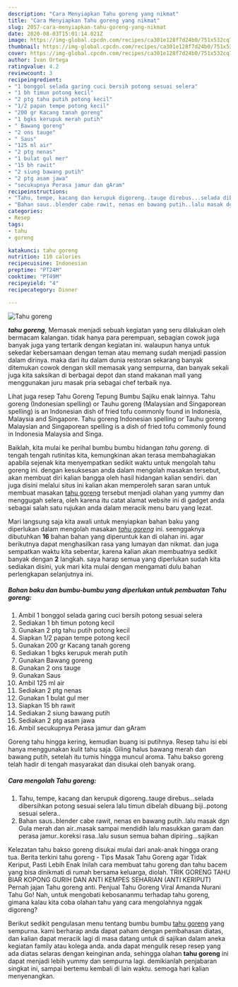 ```yaml
---
description: "Cara Menyiapkan Tahu goreng yang nikmat"
title: "Cara Menyiapkan Tahu goreng yang nikmat"
slug: 2057-cara-menyiapkan-tahu-goreng-yang-nikmat
date: 2020-08-03T15:01:14.021Z
image: https://img-global.cpcdn.com/recipes/ca301e128f7d24b0/751x532cq70/tahu-goreng-foto-resep-utama.jpg
thumbnail: https://img-global.cpcdn.com/recipes/ca301e128f7d24b0/751x532cq70/tahu-goreng-foto-resep-utama.jpg
cover: https://img-global.cpcdn.com/recipes/ca301e128f7d24b0/751x532cq70/tahu-goreng-foto-resep-utama.jpg
author: Ivan Ortega
ratingvalue: 4.2
reviewcount: 3
recipeingredient:
- "1 bonggol selada garing cuci bersih potong sesuai selera"
- "1 bh timun potong kecil"
- "2 ptg tahu putih potong kecil"
- "1/2 papan tempe potong kecil"
- "200 gr Kacang tanah goreng"
- "1 bgks kerupuk merah putih"
- " Bawang goreng"
- "2 ons tauge"
- " Saus"
- "125 ml air"
- "2 ptg nenas"
- "1 bulat gul mer"
- "15 bh rawit"
- "2 siung bawang putih"
- "2 ptg asam jawa"
- "secukupnya Perasa jamur dan gAram"
recipeinstructions:
- "Tahu, tempe, kacang dan kerupuk digoreng..tauge direbus...selada dibersihkan potong sesuai selera lalu timun dibelah dibuang biji..potong sesuai selera.."
- "Bahan saus..blender cabe rawit, nenas en bawang putih..lalu masak dgn Gula merah dan air..masak sampai mendidih lalu masukkan garam dan perasa jamur..koreksi rasa..lalu susun semua bahan dipiring...sajikan"
categories:
- Resep
tags:
- tahu
- goreng

katakunci: tahu goreng 
nutrition: 110 calories
recipecuisine: Indonesian
preptime: "PT24M"
cooktime: "PT49M"
recipeyield: "4"
recipecategory: Dinner

---
```



![Tahu goreng](https://img-global.cpcdn.com/recipes/ca301e128f7d24b0/751x532cq70/tahu-goreng-foto-resep-utama.jpg)

<b><i>tahu goreng</i></b>, Memasak menjadi sebuah kegiatan yang seru dilakukan oleh bermacam kalangan. tidak hanya para perempuan, sebagian cowok juga banyak juga yang tertarik dengan kegiatan ini. walaupun hanya untuk sekedar kebersamaan dengan teman atau memang sudah menjadi passion dalam dirinya. maka dari itu dalam dunia restoran sekarang banyak ditemukan cowok dengan skill memasak yang sempurna, dan banyak sekali juga kita saksikan di berbagai depot dan stand makanan mall yang menggunakan juru masak pria sebagai chef terbaik nya.

Lihat juga resep Tahu Goreng Tepung Bumbu Sajiku enak lainnya. Tahu goreng (Indonesian spelling) or Tauhu goreng (Malaysian and Singaporean spelling) is an Indonesian dish of fried tofu commonly found in Indonesia, Malaysia and Singapore. Tahu goreng Indonesian spelling or Tauhu goreng Malaysian and Singaporean spelling is a dish of fried tofu commonly found in Indonesia Malaysia and Singa.

Baiklah, kita mulai ke perihal bumbu bumbu hidangan <i>tahu goreng</i>. di tengah tengah rutinitas kita, kemungkinan akan terasa membahagiakan apabila sejenak kita menyempatkan sedikit waktu untuk mengolah tahu goreng ini. dengan kesuksesan anda dalam mengolah masakan tersebut, akan membuat diri kalian bangga oleh hasil hidangan kalian sendiri. dan juga disini melalui situs ini kalian akan memperoleh saran saran untuk membuat masakan <u>tahu goreng</u> tersebut menjadi olahan yang yummy dan menggugah selera, oleh karena itu catat alamat website ini di gadget anda sebagai salah satu rujukan anda dalam meracik menu baru yang lezat.


Mari langsung saja kita awali untuk menyiapkan bahan baku yang diperlukan dalam mengolah masakan <u><i>tahu goreng</i></u> ini. seenggaknya dibutuhkan <b>16</b> bahan bahan yang diperuntuk kan di olahan ini. agar berikutnya dapat menghasilkan rasa yang lumayan dan nikmat. dan juga sempatkan waktu kita sebentar, karena kalian akan membuatnya sedikit banyak dengan <b>2</b> langkah. saya harap semua yang diperlukan sudah kita sediakan disini, yuk mari kita mulai dengan mengamati dulu bahan perlengkapan selanjutnya ini.

<!--inarticleads1-->

##### Bahan baku dan bumbu-bumbu yang diperlukan untuk pembuatan Tahu goreng:

1. Ambil 1 bonggol selada garing cuci bersih potong sesuai selera
1. Sediakan 1 bh timun potong kecil
1. Gunakan 2 ptg tahu putih potong kecil
1. Siapkan 1/2 papan tempe potong kecil
1. Gunakan 200 gr Kacang tanah goreng
1. Sediakan 1 bgks kerupuk merah putih
1. Gunakan  Bawang goreng
1. Gunakan 2 ons tauge
1. Gunakan  Saus
1. Ambil 125 ml air
1. Sediakan 2 ptg nenas
1. Gunakan 1 bulat gul mer
1. Siapkan 15 bh rawit
1. Sediakan 2 siung bawang putih
1. Sediakan 2 ptg asam jawa
1. Ambil secukupnya Perasa jamur dan gAram


Goreng tahu hingga kering, kemudian buang isi putihnya. Resep tahu isi ebi hanya menggunakan kulit tahu saja. Giling halus bawang merah dan bawang putih, setelah itu tumis hingga muncul aroma. Tahu bakso goreng telah hadir di tengah masyarakat dan disukai oleh banyak orang. 

<!--inarticleads2-->

##### Cara mengolah Tahu goreng:

1. Tahu, tempe, kacang dan kerupuk digoreng..tauge direbus...selada dibersihkan potong sesuai selera lalu timun dibelah dibuang biji..potong sesuai selera..
1. Bahan saus..blender cabe rawit, nenas en bawang putih..lalu masak dgn Gula merah dan air..masak sampai mendidih lalu masukkan garam dan perasa jamur..koreksi rasa..lalu susun semua bahan dipiring...sajikan


Kelezatan tahu bakso goreng disukai mulai dari anak-anak hingga orang tua. Berita terkini tahu goreng - Tips Masak Tahu Goreng agar Tidak Keriput, Pasti Lebih Enak Inilah cara membuat tahu goreng dan tahu bacem yang bisa dinikmati di rumah bersama keluarga, diolah. TRIK GORENG TAHU BIAR KOPONG GURIH DAN ANTI KEMPES SEHARIAN (ANTI KERIPUT) Pernah jajan Tahu goreng anti. Penjual Tahu Goreng Viral Amanda Nurani Tahu Go! Nah, untuk mengobati kebosananmu terhadap tahu goreng, gimana kalau kita coba olahan tahu yang cara mengolahnya nggak digoreng? 

Berikut sedikit pengulasan menu tentang bumbu bumbu <u>tahu goreng</u> yang sempurna. kami berharap anda dapat paham dengan pembahasan diatas, dan kalian dapat meracik lagi di masa datang untuk di sajikan dalam aneka kegiatan family atau kolega anda. anda dapat mengulik resep resep yang ada diatas selaras dengan keinginan anda, sehingga olahan <b>tahu goreng</b> ini dapat menjadi lebih yummy dan sempurna lagi. demikianlah penjabaran singkat ini, sampai bertemu kembali di lain waktu. semoga hari kalian menyenangkan.
